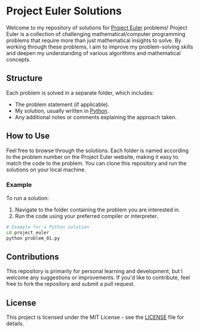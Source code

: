 # Project Euler Solutions

Welcome to my repository of solutions for [Project Euler](https://projecteuler.net/) problems! Project Euler is a collection of challenging mathematical/computer programming problems that require more than just mathematical insights to solve. By working through these problems, I aim to improve my problem-solving skills and deepen my understanding of various algorithms and mathematical concepts.

## Structure

Each problem is solved in a separate folder, which includes:
- The problem statement (if applicable).
- My solution, usually written in [Python](https://www.python.org/).
- Any additional notes or comments explaining the approach taken.

## How to Use

Feel free to browse through the solutions. Each folder is named according to the problem number on the Project Euler website, making it easy to match the code to the problem. You can clone this repository and run the solutions on your local machine.

### Example

To run a solution:
1. Navigate to the folder containing the problem you are interested in.
2. Run the code using your preferred compiler or interpreter.

```bash
# Example for a Python solution
cd project_euler
python problem_01.py
```

## Contributions

This repository is primarily for personal learning and development, but I welcome any suggestions or improvements. If you'd like to contribute, feel free to fork the repository and submit a pull request.

## License

This project is licensed under the MIT License - see the [LICENSE](https://github.com/evriim/ByteByByte?tab=MIT-1-ov-file) file for details.
